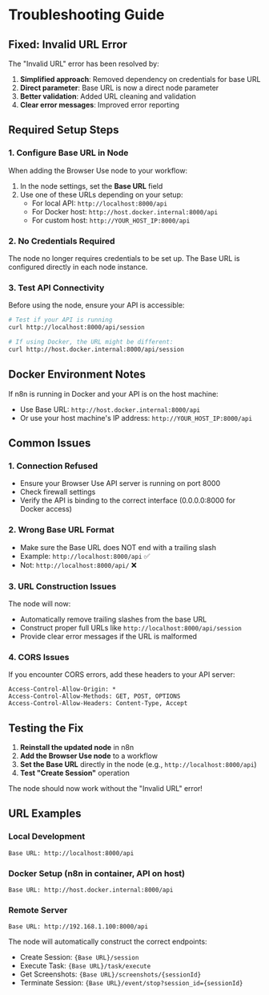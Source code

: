 # Troubleshooting Guide

## Fixed: Invalid URL Error

The "Invalid URL" error has been resolved by:

1. **Simplified approach**: Removed dependency on credentials for base URL
2. **Direct parameter**: Base URL is now a direct node parameter
3. **Better validation**: Added URL cleaning and validation
4. **Clear error messages**: Improved error reporting

## Required Setup Steps

### 1. Configure Base URL in Node
When adding the Browser Use node to your workflow:
1. In the node settings, set the **Base URL** field
2. Use one of these URLs depending on your setup:
   - For local API: `http://localhost:8000/api`
   - For Docker host: `http://host.docker.internal:8000/api`
   - For custom host: `http://YOUR_HOST_IP:8000/api`

### 2. No Credentials Required
The node no longer requires credentials to be set up. The Base URL is configured directly in each node instance.

### 3. Test API Connectivity
Before using the node, ensure your API is accessible:

```bash
# Test if your API is running
curl http://localhost:8000/api/session

# If using Docker, the URL might be different:
curl http://host.docker.internal:8000/api/session
```

## Docker Environment Notes

If n8n is running in Docker and your API is on the host machine:
- Use Base URL: `http://host.docker.internal:8000/api`
- Or use your host machine's IP address: `http://YOUR_HOST_IP:8000/api`

## Common Issues

### 1. Connection Refused
- Ensure your Browser Use API server is running on port 8000
- Check firewall settings
- Verify the API is binding to the correct interface (0.0.0.0:8000 for Docker access)

### 2. Wrong Base URL Format
- Make sure the Base URL does NOT end with a trailing slash
- Example: `http://localhost:8000/api` ✅
- Not: `http://localhost:8000/api/` ❌

### 3. URL Construction Issues
The node will now:
- Automatically remove trailing slashes from the base URL
- Construct proper full URLs like `http://localhost:8000/api/session`
- Provide clear error messages if the URL is malformed

### 4. CORS Issues
If you encounter CORS errors, add these headers to your API server:
```
Access-Control-Allow-Origin: *
Access-Control-Allow-Methods: GET, POST, OPTIONS
Access-Control-Allow-Headers: Content-Type, Accept
```

## Testing the Fix

1. **Reinstall the updated node** in n8n
2. **Add the Browser Use node** to a workflow
3. **Set the Base URL** directly in the node (e.g., `http://localhost:8000/api`)
4. **Test "Create Session"** operation

The node should now work without the "Invalid URL" error!

## URL Examples

### Local Development
```
Base URL: http://localhost:8000/api
```

### Docker Setup (n8n in container, API on host)
```
Base URL: http://host.docker.internal:8000/api
```

### Remote Server
```
Base URL: http://192.168.1.100:8000/api
```

The node will automatically construct the correct endpoints:
- Create Session: `{Base URL}/session`
- Execute Task: `{Base URL}/task/execute`
- Get Screenshots: `{Base URL}/screenshots/{sessionId}`
- Terminate Session: `{Base URL}/event/stop?session_id={sessionId}`
